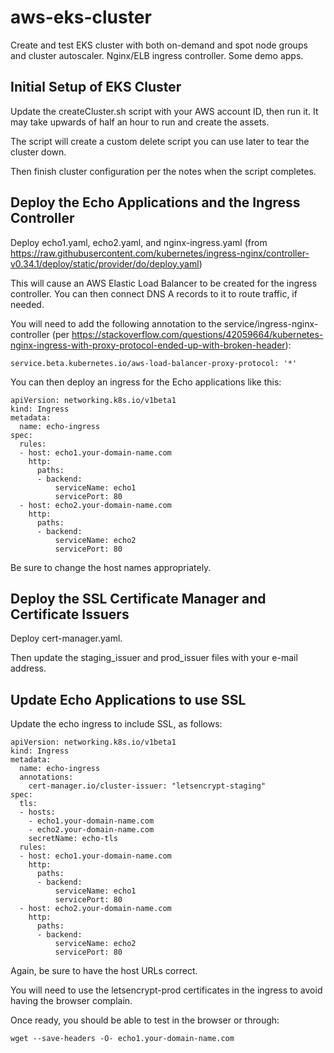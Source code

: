 # aws-eks-cluster
Create and test EKS cluster with both on-demand and spot node groups and cluster autoscaler. Nginx/ELB ingress controller. Some demo apps.

## Initial Setup of EKS Cluster
Update the createCluster.sh script with your AWS account ID, then run it. It may take upwards of half an hour to run and create the assets. 

The script will create a custom delete script you can use later to tear the cluster down.

Then finish cluster configuration per the notes when the script completes.

## Deploy the Echo Applications and the Ingress Controller
Deploy echo1.yaml, echo2.yaml, and nginx-ingress.yaml (from https://raw.githubusercontent.com/kubernetes/ingress-nginx/controller-v0.34.1/deploy/static/provider/do/deploy.yaml) 

This will cause an AWS Elastic Load Balancer to be created for the ingress controller. You can then connect DNS A records to it to route traffic, if needed.

You will need to add the following annotation to the service/ingress-nginx-controller (per https://stackoverflow.com/questions/42059664/kubernetes-nginx-ingress-with-proxy-protocol-ended-up-with-broken-header):
```
service.beta.kubernetes.io/aws-load-balancer-proxy-protocol: '*'
```

You can then deploy an ingress for the Echo applications like this:
```
apiVersion: networking.k8s.io/v1beta1
kind: Ingress
metadata:
  name: echo-ingress
spec:
  rules:
  - host: echo1.your-domain-name.com
    http:
      paths:
      - backend:
          serviceName: echo1
          servicePort: 80
  - host: echo2.your-domain-name.com
    http:
      paths:
      - backend:
          serviceName: echo2
          servicePort: 80
```

Be sure to change the host names appropriately.

## Deploy the SSL Certificate Manager and Certificate Issuers
Deploy cert-manager.yaml.

Then update the staging_issuer and prod_issuer files with your e-mail address.

## Update Echo Applications to use SSL
Update the echo ingress to include SSL, as follows:

```
apiVersion: networking.k8s.io/v1beta1
kind: Ingress
metadata:
  name: echo-ingress
  annotations:
    cert-manager.io/cluster-issuer: "letsencrypt-staging"
spec:
  tls:
  - hosts:
    - echo1.your-domain-name.com
    - echo2.your-domain-name.com
    secretName: echo-tls
  rules:
  - host: echo1.your-domain-name.com
    http:
      paths:
      - backend:
          serviceName: echo1
          servicePort: 80
  - host: echo2.your-domain-name.com
    http:
      paths:
      - backend:
          serviceName: echo2
          servicePort: 80
```

Again, be sure to have the host URLs correct.

You will need to use the letsencrypt-prod certificates in the ingress to avoid having the browser complain.

Once ready, you should be able to test in the browser or through:
```
wget --save-headers -O- echo1.your-domain-name.com
```


